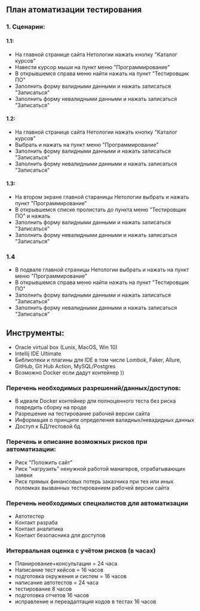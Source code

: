 ## План атоматизации тестирования 

### 1. Сценарии:

#### 1.1: 
* На главной странице сайта Нетологии нажать кнопку "Каталог курсов"
* Навести курсор мыши на пункт меню "Программирование"
* В открывшемся справа меню найти нажать на пункт "Тестировщик ПО" 
* Заполнить форму валидными данными и нажать записаться "Записаться"
* Заполнить форму невалидными данными и нажать записаться "Записаться"

#### 1.2: 
* На главной странице сайта Нетологии нажать кнопку "Каталог курсов"
* Выбрать и нажать на пункт меню "Программирование"
* Заполнить форму валидными данными и нажать записаться "Записаться"
* Заполнить форму невалидными данными и нажать записаться "Записаться"

#### 1.3: 
* На втором экране главной стараницы Нетологии выбрать и нажать пункт "Программирование"
* В открывшемся списке пролистать до пункта меню "Тестировщик ПО" и нажать 
* Заполнить форму валидными данными и нажать записаться "Записаться"
* Заполнить форму невалидными данными и нажать записаться "Записаться"

### 1.4
* В подвале главной страницы Нетологии выбрать и нажать на пункт меню "Программирование"
* В открывшемся справа меню найти нажать на пункт "Тестировщик ПО" 
* Заполнить форму валидными данными и нажать записаться "Записаться"
* Заполнить форму невалидными данными и нажать записаться "Записаться"


## Инструменты:
* Oracle virtual box (Lunix, MacOS, Win 10)
* Intellij IDE Ultimate
* Библиотеки и плагины для IDE в том числе Lombok, Faker, Allure, GitHub, Git Hub Action, MySQL/Postgres
* Возможно Docker если дадут контейнер ))

### Перечень необходимых разрешений/данных/доступов:
* В идеале Docker контейнер для полноценного теста без риска повредить сборку на проде
* Разрешение на тестирование рабочей версии сайта
* Информация о принципе определения валидных/невадидных данных
* Доступ к БД/тестовой бд

### Перечень и описание возможных рисков при автоматизации:
* Риск "Положить сайт"
* Риск "нагрузить" ненужной работой манагеров, отрабатывающих заявки
* Риск прямых финансовых потерь заказчика при тех или иных поломках вызванных тестированием рабочей версии сайта

### Перечень необходимых специалистов для автоматизации
* Автотестер
* Контакт разраба
* Контакт аналитика
* Контакт безопасника для доступов

### Интервальная оценка с учётом рисков (в часах)
* Планирование+консультации = 24 часа
* Написание тест кейсов = 16 часов
* подготовка окружения и систем = 16 часов
* написание автотестов = 24 часа
* тестирование 8 часов
* подготовка отчетов 16 часов
* исправление и переадаптация кодов в тестах 16 часов
